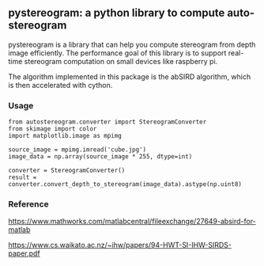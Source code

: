 ## pystereogram: a python library to compute auto-stereogram

pystereogram is a library that can help you compute stereogram from depth image efficiently. 
The performance goal of this library is to support real-time stereogram computation on small devices like raspberry pi.

The algorithm implemented in this package is the abSIRD algorithm, which is then accelerated with cython.

### Usage

```
from autostereogram.converter import StereogramConverter
from skimage import color
import matplotlib.image as mpimg

source_image = mpimg.imread('cube.jpg')
image_data = np.array(source_image * 255, dtype=int)

converter = StereogramConverter()
result = converter.convert_depth_to_stereogram(image_data).astype(np.uint8)
```

### Reference

https://www.mathworks.com/matlabcentral/fileexchange/27649-absird-for-matlab

https://www.cs.waikato.ac.nz/~ihw/papers/94-HWT-SI-IHW-SIRDS-paper.pdf
